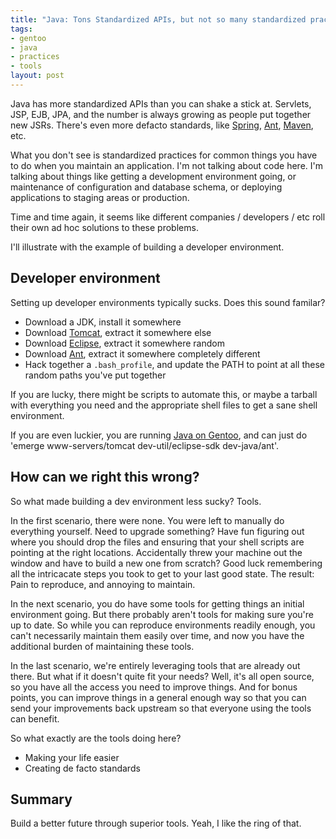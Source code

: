 ```yaml
--- 
title: "Java: Tons Standardized APIs, but not so many standardized practices"
tags: 
- gentoo
- java
- practices
- tools
layout: post
---
```

Java has more standardized APIs than you can shake a stick at. Servlets, JSP, EJB, JPA, and the number is always growing as people put together new JSRs. There's even more defacto standards, like [Spring](http://springframework.org/), [Ant](http://ant.apache.org/), [Maven](http://maven.apache.org/), etc.

What you don't see is standardized practices for common things you have to do when you maintain an application. I'm not talking about code here. I'm talking about things like getting a development environment going, or maintenance of configuration and database schema, or deploying applications to staging areas or production.

Time and time again, it seems like different companies / developers / etc roll their own ad hoc solutions to these problems.

I'll illustrate with the example of building a developer environment.

## Developer environment

Setting up developer environments typically sucks. Does this sound familar?

* Download a JDK, install it somewhere
* Download [Tomcat](http://tomcat.apache.org/), extract it somewhere else
* Download [Eclipse](http://www.eclipse.org/), extract it somewhere random
* Download [Ant](http://ant.apache.org), extract it somewhere completely different
* Hack together a `.bash_profile`, and update the PATH to point at all these random paths you've put together

If you are lucky, there might be scripts to automate this, or maybe a tarball with everything you need and the appropriate shell files to get a sane shell environment.

If you are even luckier, you are running [Java on Gentoo](http://java.gentoo.org), and can just do 'emerge www-servers/tomcat dev-util/eclipse-sdk dev-java/ant'.

## How can we right this wrong?

So what made building a dev environment less sucky? Tools.

In the first scenario, there were none. You were left to manually do everything yourself. Need to upgrade something? Have fun figuring out where you should drop the files and ensuring that your shell scripts are pointing at the right locations. Accidentally threw your machine out the window and have to build a new one from scratch? Good luck remembering all the intricacate steps you took to get to your last good state. The result: Pain to reproduce, and annoying to maintain.


In the next scenario, you do have some tools for getting things an initial environment going. But there probably aren't tools for making sure you're up to date. So while you can reproduce environments readily enough, you can't necessarily maintain them easily over time, and now you have the additional burden of maintaining these tools.

In the last scenario, we're entirely leveraging tools that are already out there. But what if it doesn't quite fit your needs? Well, it's all open source, so you have all the access you need to improve things. And for bonus points, you can improve things in a general enough way so that you can send your improvements back upstream so that everyone using the tools can benefit.

So what exactly are the tools doing here?

* Making your life easier
* Creating de facto standards

## Summary

Build a better future through superior tools. Yeah, I like the ring of that.
